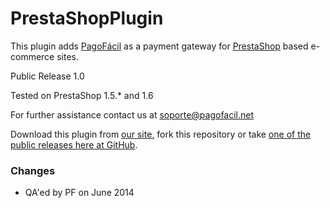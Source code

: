 PrestaShopPlugin
================

This plugin adds [PagoFácil](http://www.pagofacil.net) as a payment gateway for [PrestaShop](http://www.prestashop.com/) based e-commerce sites.

Public Release 1.0

Tested on PrestaShop 1.5.* and 1.6

For further assistance contact us at soporte@pagofacil.net

Download this plugin from [our site](http://www.pagofacil.net/plugins/prestashop/pagofacil.zip), fork this repository or take [one of the public releases here at GitHub](https://github.com/PagoFacil/PrestaShopPlugin/releases).


### Changes
 - QA'ed by PF on June 2014

